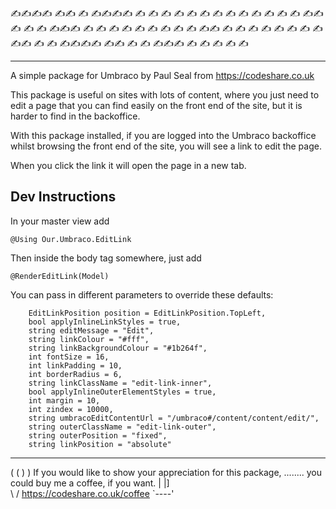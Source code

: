 
✍✍✍✍  ✍✍    ✍  ✍✍✍✍    ✍      ✍  ✍     ✍  ✍   ✍
✍         ✍   ✍  ✍     ✍        ✍      ✍  ✍✍   ✍  ✍ ✍
✍✍✍    ✍   ✍  ✍     ✍        ✍      ✍  ✍  ✍ ✍  ✍✍
✍         ✍   ✍  ✍     ✍        ✍      ✍  ✍   ✍✍  ✍  ✍
✍✍✍✍  ✍✍    ✍     ✍        ✍✍✍  ✍  ✍     ✍  ✍   ✍
                                                                           
-------------------------------------------------------------------

A simple package for Umbraco by Paul Seal from https://codeshare.co.uk

This package is useful on sites with lots of content, where you just
need to edit a page that you can find easily on the front end of the
site, but it is harder to find in the backoffice.

With this package installed, if you are logged into the Umbraco backoffice whilst 
browsing the front end of the site, you will see a link to edit the page.

When you click the link it will open the page in a new tab.

## Dev Instructions ##

In your master view add

```
@Using Our.Umbraco.EditLink
```

Then inside the body tag somewhere, just add

```
@RenderEditLink(Model)
```

You can pass in different parameters to override these defaults:

```
    EditLinkPosition position = EditLinkPosition.TopLeft,
    bool applyInlineLinkStyles = true,
    string editMessage = "Edit",
    string linkColour = "#fff",
    string linkBackgroundColour = "#1b264f",
    int fontSize = 16,
    int linkPadding = 10,
    int borderRadius = 6,
    string linkClassName = "edit-link-inner",
    bool applyInlineOuterElementStyles = true,
    int margin = 10,
    int zindex = 10000,
    string umbracoEditContentUrl = "/umbraco#/content/content/edit/",
    string outerClassName = "edit-link-outer",
    string outerPosition = "fixed",
    string linkPosition = "absolute"
```

-------------------------------------------------------------------------------------

   ( (
    ) )       If you would like to show your appreciation for this package, 
  ........    you could buy me a coffee, if you want.
  |      |]   
  \      /    https://codeshare.co.uk/coffee
   `----'
